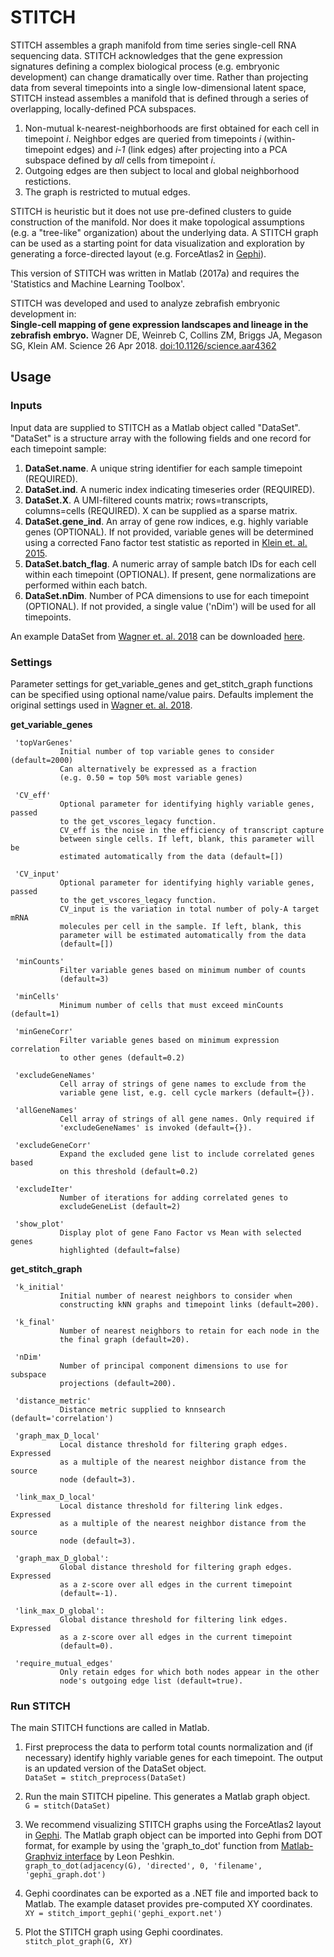 STITCH
=========

STITCH assembles a graph manifold from time series single-cell RNA sequencing data.  STITCH acknowledges that the gene expression signatures defining a complex biological process (e.g. embryonic development) can change dramatically over time.  Rather than projecting data from several timepoints into a single low-dimensional latent space, STITCH instead assembles a manifold that is defined through a series of overlapping, locally-defined PCA subspaces.

1. Non-mutual k-nearest-neighborhoods are first obtained for each cell in timepoint _i_. Neighbor edges are queried from timepoints _i_ (within-timepoint edges) and _i-1_ (link edges) after projecting into a PCA subspace defined by _all_ cells from timepoint _i_.  
2. Outgoing edges are then subject to local and global neighborhood restictions.
3. The graph is restricted to mutual edges.

STITCH is heuristic but it does not use pre-defined clusters to guide construction of the manifold.  Nor does it make topological assumptions (e.g. a "tree-like" organization) about the underlying data.  A STITCH graph can be used as a starting point for data visualization and exploration by generating a force-directed layout (e.g. ForceAtlas2 in [Gephi](https://gephi.org/)).

This version of STITCH was written in Matlab (2017a) and requires the 'Statistics and Machine Learning Toolbox'.

STITCH was developed and used to analyze zebrafish embryonic development in:  
**Single-cell mapping of gene expression landscapes and lineage in the zebrafish embryo.**  Wagner DE, Weinreb C, Collins ZM, Briggs JA, Megason SG, Klein AM. Science 26 Apr 2018. [doi:10.1126/science.aar4362](http://science.sciencemag.org/content/early/2018/04/25/science.aar4362)


## Usage ##

### Inputs ###
Input data are supplied to STITCH as a Matlab object called "DataSet".  "DataSet" is a structure array with the following fields and one record for each timepoint sample:
1. **DataSet.name**. A unique string identifier for each sample timepoint (REQUIRED).
2. **DataSet.ind**.  A numeric index indicating timeseries order (REQUIRED).
3. **DataSet.X**.  A UMI-filtered counts matrix; rows=transcripts, columns=cells (REQUIRED).  X can be supplied as a sparse matrix.  
4. **DataSet.gene_ind**.  An array of gene row indices, e.g. highly variable genes (OPTIONAL). If not provided, variable genes will be determined  using a corrected Fano factor test statistic as reported in [Klein et. al. 2015](https://doi.org/10.1016/j.cell.2015.04.044).
5. **DataSet.batch_flag**. A numeric array of sample batch IDs for each cell within each timepoint (OPTIONAL). If present, gene normalizations are performed within each batch.
6. **DataSet.nDim**. Number of PCA dimensions to use for each timepoint (OPTIONAL). If not provided, a single value ('nDim') will be used for all timepoints.

An example DataSet from [Wagner et. al. 2018](http://science.sciencemag.org/content/early/2018/04/25/science.aar4362) can be downloaded [here](https://kleintools.hms.harvard.edu/paper_websites/wagner_zebrafish_timecourse2018/WagnerScience2018.mat).


### Settings ###
Parameter settings for get_variable_genes and get_stitch_graph functions can be specified using optional name/value pairs.  Defaults implement the original settings used in [Wagner et. al. 2018](http://science.sciencemag.org/content/early/2018/04/25/science.aar4362).

**get_variable_genes**

```
 'topVarGenes'
           Initial number of top variable genes to consider (default=2000)
           Can alternatively be expressed as a fraction 
           (e.g. 0.50 = top 50% most variable genes)

 'CV_eff'
           Optional parameter for identifying highly variable genes, passed
           to the get_vscores_legacy function.
           CV_eff is the noise in the efficiency of transcript capture 
           between single cells. If left, blank, this parameter will be 
           estimated automatically from the data (default=[])  

 'CV_input'
           Optional parameter for identifying highly variable genes, passed
           to the get_vscores_legacy function.
           CV_input is the variation in total number of poly-A target mRNA 
           molecules per cell in the sample. If left, blank, this 
           parameter will be estimated automatically from the data 
           (default=[])  

 'minCounts'
           Filter variable genes based on minimum number of counts
           (default=3)

 'minCells'
           Minimum number of cells that must exceed minCounts (default=1)

 'minGeneCorr'
           Filter variable genes based on minimum expression correlation
           to other genes (default=0.2)

 'excludeGeneNames'
           Cell array of strings of gene names to exclude from the 
           variable gene list, e.g. cell cycle markers (default={}).

 'allGeneNames'
           Cell array of strings of all gene names. Only required if 
           'excludeGeneNames' is invoked (default={}).
           
 'excludeGeneCorr'
           Expand the excluded gene list to include correlated genes based
           on this threshold (default=0.2)

 'excludeIter'
           Number of iterations for adding correlated genes to 
           excludeGeneList (default=2)

 'show_plot'
           Display plot of gene Fano Factor vs Mean with selected genes
           highlighted (default=false)
```

**get_stitch_graph**

```
 'k_initial'
           Initial number of nearest neighbors to consider when
           constructing kNN graphs and timepoint links (default=200).

 'k_final'
           Number of nearest neighbors to retain for each node in the
           the final graph (default=20).

 'nDim'
           Number of principal component dimensions to use for subspace
           projections (default=200).

 'distance_metric'
           Distance metric supplied to knnsearch (default='correlation') 

 'graph_max_D_local'
           Local distance threshold for filtering graph edges. Expressed 
           as a multiple of the nearest neighbor distance from the source 
           node (default=3).

 'link_max_D_local'
           Local distance threshold for filtering link edges. Expressed 
           as a multiple of the nearest neighbor distance from the source 
           node (default=3).

 'graph_max_D_global':
           Global distance threshold for filtering graph edges. Expressed 
           as a z-score over all edges in the current timepoint 
           (default=-1).
           
 'link_max_D_global':
           Global distance threshold for filtering link edges. Expressed 
           as a z-score over all edges in the current timepoint 
           (default=0).           
           
 'require_mutual_edges'
           Only retain edges for which both nodes appear in the other 
           node's outgoing edge list (default=true).
```


### Run STITCH ###

The main STITCH functions are called in Matlab.

1. First preprocess the data to perform total counts normalization and (if necessary) identify highly variable genes for each timepoint.  The output is an updated version of the DataSet object.  
  ```DataSet = stitch_preprocess(DataSet)```

2. Run the main STITCH pipeline.  This generates a Matlab graph object.  
  ```G = stitch(DataSet)```

3. We recommend visualizing STITCH graphs using the ForceAtlas2 layout in [Gephi](https://gephi.org/). The Matlab graph object can be imported into Gephi from DOT format, for example by using the 'graph_to_dot' function from [Matlab-Graphviz interface](https://www.mathworks.com/matlabcentral/fileexchange/4518-matlab-graphviz-interface) by Leon Peshkin.  
  ```graph_to_dot(adjacency(G), 'directed', 0, 'filename', 'gephi_graph.dot')```

4. Gephi coordinates can be exported as a .NET file and imported back to Matlab.  The example dataset provides pre-computed XY coordinates.  
  ```XY = stitch_import_gephi('gephi_export.net')```

5. Plot the STITCH graph using Gephi coordinates.    
  ```stitch_plot_graph(G, XY)```












